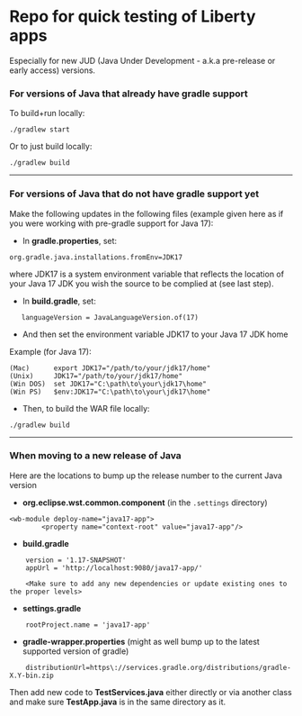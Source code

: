 # Repo for quick testing of Liberty apps
Especially for new JUD (Java Under Development - a.k.a pre-release or early access) versions.

### For versions of Java that already have gradle support 

To build+run locally:

```
./gradlew start
```

Or to just build locally:

```
./gradlew build
```

---

### For versions of Java that do not have gradle support yet
Make the following updates in the following files (example given here as if you were working with pre-gradle support for Java 17):

- In **gradle.properties**, set:

```
org.gradle.java.installations.fromEnv=JDK17
```

where JDK17 is a system environment variable that reflects the location of your Java 17 JDK you wish the source to be complied at (see last step).


- In **build.gradle**, set:

```
   languageVersion = JavaLanguageVersion.of(17)
```

- And then set the environment variable JDK17 to your Java 17 JDK home

Example (for Java 17):

```
(Mac)      export JDK17="/path/to/your/jdk17/home"
(Unix)     JDK17="/path/to/your/jdk17/home"
(Win DOS)  set JDK17="C:\path\to\your\jdk17\home"
(Win PS)   $env:JDK17="C:\path\to\your\jdk17\home"
```

- Then, to build the WAR file locally:

```
./gradlew build
```

---

### When moving to a new release of Java

Here are the locations to bump up the release number to the current Java version

- **org.eclipse.wst.common.component** (in the `.settings` directory)

```
<wb-module deploy-name="java17-app">
		<property name="context-root" value="java17-app"/>
```

- **build.gradle**

```
    version = '1.17-SNAPSHOT'
    appUrl = 'http://localhost:9080/java17-app/'
    
    <Make sure to add any new dependencies or update existing ones to the proper levels>
```
  
- **settings.gradle**

```
    rootProject.name = 'java17-app' 
```

- **gradle-wrapper.properties** (might as well bump up to the latest supported version of gradle)

```
	distributionUrl=https\://services.gradle.org/distributions/gradle-X.Y-bin.zip
```

Then add new code to **TestServices.java** either directly or via another class and make sure **TestApp.java** is in the same directory as it.

